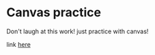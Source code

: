 Canvas practice
===

Don't laugh at this work! just practice with canvas!

link [here](https://yurasadilenko.github.io/canvas/)
